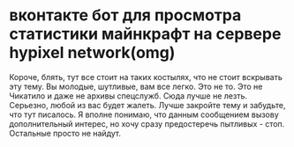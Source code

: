 # вконтакте бот для просмотра статистики майнкрафт на сервере hypixel network(omg)

Короче, блять, тут все стоит на таких костылях, что не стоит вскрывать эту тему. Вы молодые, шутливые, вам все легко. Это не то. Это не Чикатило и даже не архивы спецслужб. Сюда лучше не лезть. Серьезно, любой из вас будет жалеть. Лучше закройте тему и забудьте, что тут писалось. Я вполне понимаю, что данным сообщением вызову дополнительный интерес, но хочу сразу предостеречь пытливых - стоп. Остальные просто не найдут.
